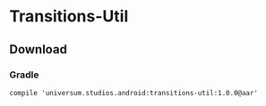 Transitions-Util
===============

## Download ##

### Gradle ###

    compile 'universum.studios.android:transitions-util:1.0.0@aar'
